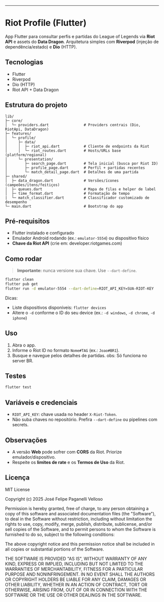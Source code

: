 
---

# Riot Profile (Flutter)

App Flutter para consultar perfis e partidas do League of Legends via **Riot API** e assets do **Data Dragon**.
Arquitetura simples com **Riverpod** (injeção de dependência/estado) e **Dio** (HTTP).

## Tecnologias

* Flutter 
* Riverpod
* Dio (HTTP)
* Riot API + Data Dragon

## Estrutura do projeto

```
lib/
├─ core/
│  └─ providers.dart                # Providers centrais (Dio, RiotApi, DataDragon)
├─ features/
│  └─ profile/
│     ├─ data/
│     │  ├─ riot_api.dart           # Cliente de endpoints da Riot
│     │  └─ riot_routes.dart        # Hosts/URLs base (platform/regional)
│     └─ presentation/
│        ├─ search_page.dart        # Tela inicial (busca por Riot ID)
│        ├─ profile_page.dart       # Perfil + partidas recentes
│        └─ match_detail_page.dart  # Detalhes de uma partida
├─ shared/
│  ├─ data_dragon.dart              # Versões/ícones (campeões/itens/feitiços)
│  ├─ queues.dart                   # Mapa de filas e helper de label
│  ├─ time_format.dart              # Formatação de tempo
|  └─ match_classifier.dart         # Classificador customizado de desempenho
└─ main.dart                        # Bootstrap do app
```

## Pré-requisitos

* Flutter instalado e configurado
* Emulador Android rodando (ex.: `emulator-5554`) ou dispositivo físico
* **Chave da Riot API** (crie em: developer.riotgames.com)

## Como rodar

> **Importante:** nunca versione sua chave. Use `--dart-define`.

```bash
flutter clean
flutter pub get
flutter run -d emulator-5554 --dart-define=RIOT_API_KEY=SUA-RIOT-KEY
```

Dicas:

* Liste dispositivos disponíveis: `flutter devices`
* Altere o `-d` conforme o ID do seu device (ex.: `-d windows`, `-d chrome`, `-d iphone`)

## Uso

1. Abra o app.
2. Informe o Riot ID no formato `Nome#TAG` (ex.: `Joao#BR1`).
3. Busque e navegue pelos detalhes de partidas.
obs: Só funciona no server BR.

## Testes

```bash
flutter test
```

## Variáveis e credenciais

* `RIOT_API_KEY`: chave usada no header `X-Riot-Token`.
* Não suba chaves no repositório. Prefira `--dart-define` ou pipelines com secrets.

## Observações

* A versão **Web** pode sofrer com **CORS** da Riot. Priorize emulador/dispositivo.
* Respeite os **limites de rate** e os **Termos de Uso** da Riot.

## Licença

MIT License

Copyright (c) 2025 José Felipe Paganelli Velloso

Permission is hereby granted, free of charge, to any person obtaining a copy
of this software and associated documentation files (the "Software"), to deal
in the Software without restriction, including without limitation the rights
to use, copy, modify, merge, publish, distribute, sublicense, and/or sell
copies of the Software, and to permit persons to whom the Software is
furnished to do so, subject to the following conditions:

The above copyright notice and this permission notice shall be included in all
copies or substantial portions of the Software.

THE SOFTWARE IS PROVIDED "AS IS", WITHOUT WARRANTY OF ANY KIND, EXPRESS OR
IMPLIED, INCLUDING BUT NOT LIMITED TO THE WARRANTIES OF MERCHANTABILITY,
FITNESS FOR A PARTICULAR PURPOSE AND NONINFRINGEMENT. IN NO EVENT SHALL THE
AUTHORS OR COPYRIGHT HOLDERS BE LIABLE FOR ANY CLAIM, DAMAGES OR OTHER
LIABILITY, WHETHER IN AN ACTION OF CONTRACT, TORT OR OTHERWISE, ARISING FROM,
OUT OF OR IN CONNECTION WITH THE SOFTWARE OR THE USE OR OTHER DEALINGS IN THE
SOFTWARE.
